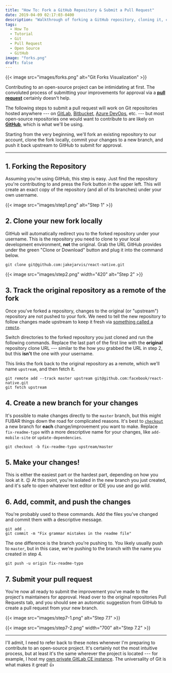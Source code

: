 ```yaml
---
title: "How To: Fork a GitHub Repository & Submit a Pull Request"
date: 2019-04-09 02:17:03-0400
description: "Walkthrough of forking a GitHub repository, cloning it, commiting your changes to a new branch, and pushing it back upstream."
tags:
  - How To
  - Tutorial
  - Git
  - Pull Request
  - Open Source
  - GitHub
image: "forks.png"
draft: false
---
```



{{< image src="images/forks.png" alt="Git Forks Visualization" >}}


Contributing to an open-source project can be intimidating at first. The convoluted process of submitting your improvements for approval via a [**pull request**](https://help.github.com/en/articles/about-pull-requests) certainly doesn't help.

The following steps to submit a pull request will work on Git repositories hosted anywhere --- on [GitLab](https://gitlab.com/), [Bitbucket](https://bitbucket.org/), [Azure DevOps](https://azure.microsoft.com/en-us/services/devops/repos/), etc. --- but most open-source repositories one would want to contribute to are likely on [**GitHub**](https://github.com/), which is what we'll be using.

Starting from the very beginning, we'll fork an existing repository to our account, clone the fork locally, commit your changes to a new branch, and push it back upstream to GitHub to submit for approval.

---

## 1. Forking the Repository

Assuming you're using GitHub, this step is easy. Just find the repository you're contributing to and press the Fork button in the upper left. This will create an exact copy of the repository (and all of its branches) under your own username.

{{< image src="images/step1.png" alt="Step 1" >}}


## 2. Clone your new fork locally

GitHub will automatically redirect you to the forked repository under your username. This is the repository you need to clone to your local development environment, **not** the original. Grab the URL GitHub provides under the green "Clone or Download" button and plug it into the command below.

```
git clone git@github.com:jakejarvis/react-native.git
```

{{< image src="images/step2.png" width="420" alt="Step 2" >}}


## 3. Track the original repository as a remote of the fork

Once you've forked a repository, changes to the original (or "upstream") repository are not pushed to your fork. We need to tell the new repository to follow changes made upstream to keep it fresh via [something called a `remote`](https://git-scm.com/book/en/v2/Git-Basics-Working-with-Remotes).

Switch directories to the forked repository you just cloned and run the following commands. Replace the last part of the first line with the **original** repository clone URL --- similar to the how you grabbed the URL in step 2, but this **isn't** the one with your username.

This links the fork back to the original repository as a remote, which we'll name `upstream`, and then fetch it.

```
git remote add --track master upstream git@github.com:facebook/react-native.git
git fetch upstream
```


## 4. Create a new branch for your changes

It's possible to make changes directly to the `master` branch, but this might FUBAR things down the road for complicated reasons. It's best to [`checkout`](https://git-scm.com/docs/git-checkout) a new branch for **each** change/improvement you want to make. Replace `fix-readme-typo` with a more descriptive name for your changes, like `add-mobile-site` or `update-dependencies`.

```
git checkout -b fix-readme-typo upstream/master
```


## 5. Make your changes!

This is either the easiest part or the hardest part, depending on how you look at it. 😉 At this point, you're isolated in the new branch you just created, and it's safe to open whatever text editor or IDE you use and go wild.


## 6. Add, commit, and push the changes

You're probably used to these commands. Add the files you've changed and commit them with a descriptive message.

```
git add .
git commit -m "Fix grammar mistakes in the readme file"
```

The one difference is the branch you're pushing to. You likely usually push to `master`, but in this case, we're pushing to the branch with the name you created in step 4.

```
git push -u origin fix-readme-typo
```


## 7. Submit your pull request

You're now all ready to submit the improvement you've made to the project's maintainers for approval. Head over to the original repositories Pull Requests tab, and you should see an automatic suggestion from GitHub to create a pull request from your new branch.

{{< image src="images/step7-1.png" alt="Step 7.1" >}}

{{< image src="images/step7-2.png" width="700" alt="Step 7.2" >}}

---

I'll admit, I need to refer back to these notes whenever I'm preparing to contribute to an open-source project. It's certainly not the most intuitive process, but at least it's the same wherever the project is located --- for example, I host my [own private GitLab CE instance](https://git.jarv.is/jake). The universality of Git is what makes it great! 👍
